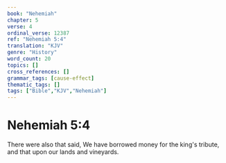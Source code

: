```yaml
---
book: "Nehemiah"
chapter: 5
verse: 4
ordinal_verse: 12387
ref: "Nehemiah 5:4"
translation: "KJV"
genre: "History"
word_count: 20
topics: []
cross_references: []
grammar_tags: [cause-effect]
thematic_tags: []
tags: ["Bible","KJV","Nehemiah"]
---
```


# Nehemiah 5:4

There were also that said, We have borrowed money for the king's tribute, and that upon our lands and vineyards.
